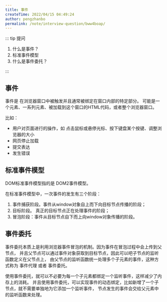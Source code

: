 ```yaml
---
title: 事件
createTime: 2022/04/15 04:49:24
author: pengzhanbo
permalink: /note/interview-question/bww4boap/
---
```


::: tip 提问

1. 什么是事件？
2. 标准事件模型
3. 什么是事件委托？

:::

## 事件

事件是 在浏览器窗口中被触发并且通常被绑定在窗口内部的特定部分。
可能是一个元素、一系列元素、被加载到这个窗口的HTML代码，或者整个浏览器窗口。

比如：
- 用户对页面进行的操作，如 点击鼠标或悬停光标、按下键盘某个按键、调整浏览器的大小
- 网页停止加载
- 提交表达
- 发生错误

## 标准事件模型

DOM标准事件模型指的是 DOM2事件模型。

在标准事件模型中，一次事件的发生有三个阶段：

1. 事件捕获阶段。事件从window对象自上而下向目标节点传播的阶段；
2. 目标阶段。 真正的目标节点正在处理事件的阶段；
3. 冒泡阶段：事件从目标节点自下而上向window对象传播的阶段。

## 事件委托

事件委托本质上是利用浏览器事件冒泡的机制。因为事件在冒泡过程中会上传到父节点，
并且父节点可以通过事件对象获取到目标节点，因此可以吧子节点的监听函数定义在父节点上，
由父节点的监听函数统一处理多个子元素的事件，这种方式称为 事件代理 或者 事件委托。

使用事件委托，就可以不必要为每一个子元素都绑定一个监听事件，这样减少了内存上的消耗。
并且使用事件委托，可以实现事件的动态绑定，比如新增了一个子节点，就不需要单独地为它添加一个监听事件，
节点发生的事件会交给父元素中的监听函数来处理。
